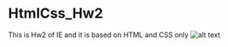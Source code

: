 # HtmlCss_Hw2
This is Hw2 of IE  and it is based on HTML and CSS only
![alt text](https://pasteboard.co/0hAZMVnqH01n.png)
